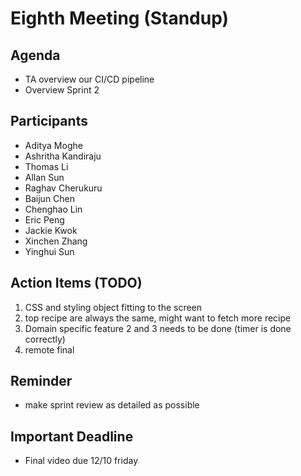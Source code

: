 
# Eighth Meeting (Standup)

## Agenda
- TA overview our CI/CD pipeline 
- Overview Sprint 2 
  
## Participants
* Aditya Moghe
* Ashritha Kandiraju
* Thomas Li
* Allan Sun
* Raghav Cherukuru
* Baijun Chen
* Chenghao Lin
* Eric Peng
* Jackie Kwok
* Xinchen Zhang
* Yinghui Sun

## Action Items (TODO)
1. CSS and styling object fitting to the screen 
2. top recipe are always the same, might want to fetch more recipe 
3. Domain specific feature 2 and 3 needs to be done (timer is done correctly)
4. remote final 


## Reminder
- make sprint review as detailed as possible 

## Important Deadline
- Final video due 12/10 friday 
